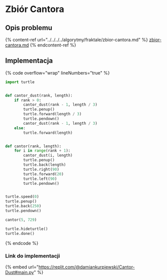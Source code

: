 # Zbiór Cantora

## Opis problemu

{% content-ref url="../../../../algorytmy/fraktale/zbior-cantora.md" %}
[zbior-cantora.md](../../../../algorytmy/fraktale/zbior-cantora.md)
{% endcontent-ref %}

## Implementacja

{% code overflow="wrap" lineNumbers="true" %}
```python
import turtle


def cantor_dust(rank, length):
    if rank > 0:
        cantor_dust(rank - 1, length / 3)
        turtle.penup()
        turtle.forward(length / 3)
        turtle.pendown()
        cantor_dust(rank - 1, length / 3)
    else:
        turtle.forward(length)


def cantor(rank, length):
    for i in range(rank + 1):
        cantor_dust(i, length)
        turtle.penup()
        turtle.back(length)
        turtle.right(90)
        turtle.forward(20)
        turtle.left(90)
        turtle.pendown()


turtle.speed(0)
turtle.penup()
turtle.back(250)
turtle.pendown()

cantor(5, 729)

turtle.hideturtle()
turtle.done()
```
{% endcode %}

### Link do implementacji

{% embed url="https://replit.com/@damiankurpiewski/Cantor-Dust#main.py" %}
